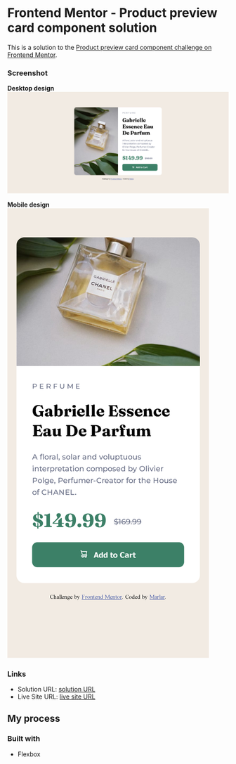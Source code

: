 # Frontend Mentor - Product preview card component solution

This is a solution to the [Product preview card component challenge on Frontend Mentor](https://www.frontendmentor.io/challenges/product-preview-card-component-GO7UmttRfa). 



### Screenshot
**Desktop design** <br>
![](./design%20by%20me/desktop%20design%20by%20me.png)


**Mobile design** <br>
![](./design%20by%20me/mobile%20design%20by%20me.png)

### Links

- Solution URL: [solution URL](https://www.frontendmentor.io/solutions/product-preview-card-using-flex-ivlacNxLlY)
- Live Site URL: [live site URL](https://marlar-tz.github.io/Product_preview_card_component/)

## My process

### Built with
- Flexbox











